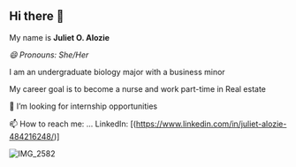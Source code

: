 ## Hi there 👋

My name is **Juliet O. Alozie**

 _😄 Pronouns: She/Her_

I am an undergraduate biology major with a business minor

My career goal is to become a nurse and work part-time in Real estate

🤔 I’m looking for internship opportunities

📫 How to reach me: ... LinkedIn: [(https://www.linkedin.com/in/juliet-alozie-484216248/)]



![IMG_2582](https://github.com/user-attachments/assets/19434ba2-5a55-4520-8169-9d6f73dfa731)



<!--
**Juliebear29/Juliebear29** is a ✨ _special_ ✨ repository because its `README.md` (this file) appears on your GitHub profile.

Here are some ideas to get you started:

- 🔭 ...
- 🌱 I’m currently learning about the gap between the growing development of tech in the health field...
- 👯 I’m looking to collaborate on ...
- 🤔 I’m looking for help with internship opportunities...
- 💬 Ask me about ...
- 📫 How to reach me: ...
- 
- ⚡ Fun fact: ...
-->
